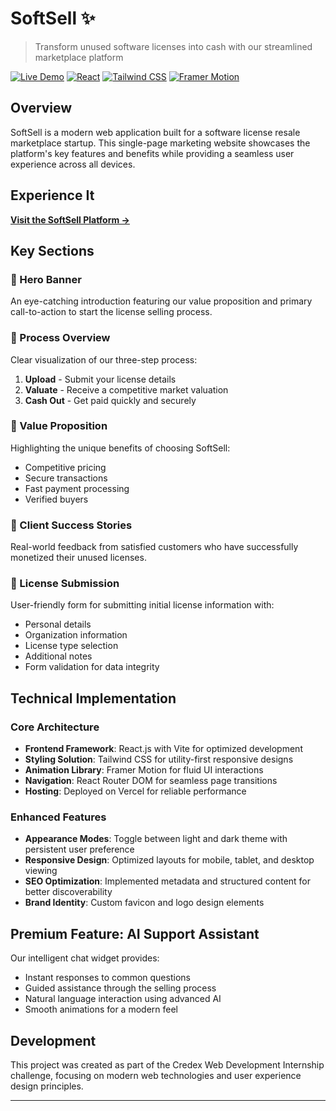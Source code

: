 # SoftSell ✨

> Transform unused software licenses into cash with our streamlined marketplace platform

[![Live Demo](https://img.shields.io/badge/demo-live-brightgreen.svg)](https://softsell-llsob92b5-gayathri-k-binoys-projects.vercel.app/)
[![React](https://img.shields.io/badge/React-18-blue.svg)](https://reactjs.org/)
[![Tailwind CSS](https://img.shields.io/badge/Tailwind-3.x-38B2AC.svg)](https://tailwindcss.com/)
[![Framer Motion](https://img.shields.io/badge/Framer-Motion-ff69b4.svg)](https://www.framer.com/motion/)

## Overview

SoftSell is a modern web application built for a software license resale marketplace startup. This single-page marketing website showcases the platform's key features and benefits while providing a seamless user experience across all devices.

## Experience It

**[Visit the SoftSell Platform →](https://softsell-llsob92b5-gayathri-k-binoys-projects.vercel.app/)**

## Key Sections

### 📣 Hero Banner
An eye-catching introduction featuring our value proposition and primary call-to-action to start the license selling process.

### 🔄 Process Overview
Clear visualization of our three-step process:
1. **Upload** - Submit your license details
2. **Valuate** - Receive a competitive market valuation
3. **Cash Out** - Get paid quickly and securely

### 💎 Value Proposition
Highlighting the unique benefits of choosing SoftSell:
- Competitive pricing
- Secure transactions
- Fast payment processing
- Verified buyers

### 👥 Client Success Stories
Real-world feedback from satisfied customers who have successfully monetized their unused licenses.

### 📝 License Submission
User-friendly form for submitting initial license information with:
- Personal details
- Organization information
- License type selection
- Additional notes
- Form validation for data integrity

## Technical Implementation

### Core Architecture
- **Frontend Framework**: React.js with Vite for optimized development
- **Styling Solution**: Tailwind CSS for utility-first responsive designs
- **Animation Library**: Framer Motion for fluid UI interactions
- **Navigation**: React Router DOM for seamless page transitions
- **Hosting**: Deployed on Vercel for reliable performance

### Enhanced Features
- **Appearance Modes**: Toggle between light and dark theme with persistent user preference
- **Responsive Design**: Optimized layouts for mobile, tablet, and desktop viewing
- **SEO Optimization**: Implemented metadata and structured content for better discoverability
- **Brand Identity**: Custom favicon and logo design elements

## Premium Feature: AI Support Assistant

Our intelligent chat widget provides:
- Instant responses to common questions
- Guided assistance through the selling process
- Natural language interaction using advanced AI
- Smooth animations for a modern feel

## Development

This project was created as part of the Credex Web Development Internship challenge, focusing on modern web technologies and user experience design principles.

---

